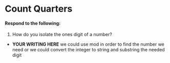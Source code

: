 # Count Quarters
#### Respond to the following:

1. How do you isolate the ones digit of a number?
  * **YOUR WRITING HERE**
  we could use mod in order to find the number we need or we could convert the integer to string and substring the needed digit
